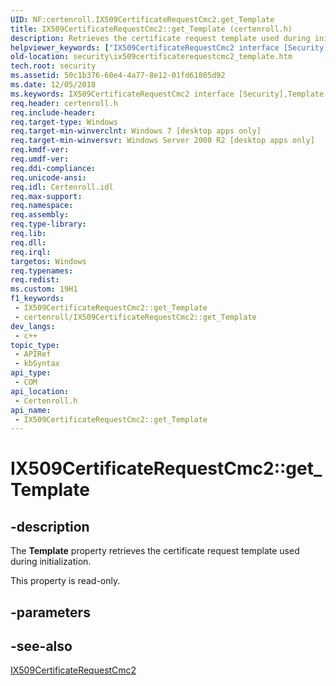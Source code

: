 ```yaml
---
UID: NF:certenroll.IX509CertificateRequestCmc2.get_Template
title: IX509CertificateRequestCmc2::get_Template (certenroll.h)
description: Retrieves the certificate request template used during initialization.
helpviewer_keywords: ["IX509CertificateRequestCmc2 interface [Security]","Template property","IX509CertificateRequestCmc2.Template","IX509CertificateRequestCmc2.get_Template","IX509CertificateRequestCmc2::Template","IX509CertificateRequestCmc2::get_Template","Template property [Security]","Template property [Security]","IX509CertificateRequestCmc2 interface","certenroll/IX509CertificateRequestCmc2::Template","certenroll/IX509CertificateRequestCmc2::get_Template","get_Template","security.ix509certificaterequestcmc2_template"]
old-location: security\ix509certificaterequestcmc2_template.htm
tech.root: security
ms.assetid: 50c1b376-60e4-4a77-8e12-01fd61805d92
ms.date: 12/05/2018
ms.keywords: IX509CertificateRequestCmc2 interface [Security],Template property, IX509CertificateRequestCmc2.Template, IX509CertificateRequestCmc2.get_Template, IX509CertificateRequestCmc2::Template, IX509CertificateRequestCmc2::get_Template, Template property [Security], Template property [Security],IX509CertificateRequestCmc2 interface, certenroll/IX509CertificateRequestCmc2::Template, certenroll/IX509CertificateRequestCmc2::get_Template, get_Template, security.ix509certificaterequestcmc2_template
req.header: certenroll.h
req.include-header: 
req.target-type: Windows
req.target-min-winverclnt: Windows 7 [desktop apps only]
req.target-min-winversvr: Windows Server 2008 R2 [desktop apps only]
req.kmdf-ver: 
req.umdf-ver: 
req.ddi-compliance: 
req.unicode-ansi: 
req.idl: Certenroll.idl
req.max-support: 
req.namespace: 
req.assembly: 
req.type-library: 
req.lib: 
req.dll: 
req.irql: 
targetos: Windows
req.typenames: 
req.redist: 
ms.custom: 19H1
f1_keywords:
 - IX509CertificateRequestCmc2::get_Template
 - certenroll/IX509CertificateRequestCmc2::get_Template
dev_langs:
 - c++
topic_type:
 - APIRef
 - kbSyntax
api_type:
 - COM
api_location:
 - Certenroll.h
api_name:
 - IX509CertificateRequestCmc2::get_Template
---
```


# IX509CertificateRequestCmc2::get_Template


## -description

The <b>Template</b> property retrieves the certificate request template used during initialization.

This property is read-only.

## -parameters

## -see-also

<a href="/windows/desktop/api/certenroll/nn-certenroll-ix509certificaterequestcmc2">IX509CertificateRequestCmc2</a>

